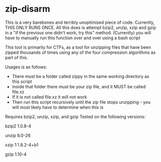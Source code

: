 # zip-disarm
This is a very barebones and terribly unoptimised piece of code.
Currently, THIS ONLY RUNS ONCE. All this does is attempt bzip2, unzip, xzip and gzip in a "if the previous one didn't work, try this" method.
(Currently) you will have to manually run this function over and over using a bash script

This tool is primarily for CTFs, as a tool for unzipping files that have been zipped thousands of times using any of the four compression algorithms as part of this.

Usages is as follows:
- There must be a folder called zippy in the same working directory as this script
- Inside that folder there must be your zip file, and it MUST be called file.xz
- If it is not called file.xz it will not work
- Then run this script recursively until the zip file stops unzipping - you will most likely have to determine when this is


Requires bzip2, unzip, xzip, and gzip
Tested on the following versions:

bzip2 1.0.8-4

unzip 6.0-26

xzip 1:1.8.2-4+b1

gzip 1.10-4
